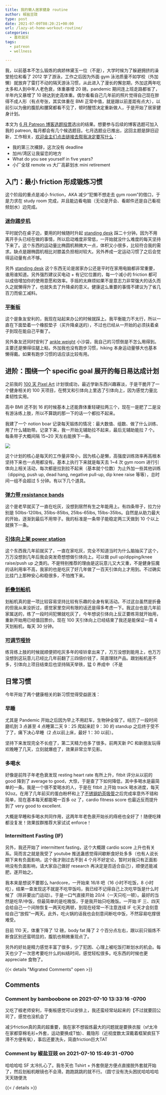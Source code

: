 ```yaml
---
title: 我的懒人居家健身 routine
author: 椒盐豆豉
type: post
date: 2021-07-09T08:20:21+00:00
url: /lazy-at-home-workout-routine/
categories:
  - 喜欢就买
tags:
  - patreon
  - wellness

---
```

我，以前基本不怎么锻炼的病娇林黛玉一位（不是），大学时候为了躲避拥挤的澡堂抢位和看了 2012 学了游泳，工作之后因为外面 gym 泳池质量不如学校（外加懒）就放弃了雷打不动的隔天游泳习惯，从此进入了漫长的懈怠期，外加这两年吃太多和人到中年人老色衰，体重暴增 20 磅。pandemic 期间连上班走路都省了，半年内又暴增了 10 磅达到史高体重。偶尔看看自己几年前的照片觉得自己现在胖得不成人形（有点夸张，其实体重在 BMI 正常中值，就是跟以前差距有点大），以前引以为傲的腹肌和腰窝都看不见了，顿时醒悟决定重新做人，于是开始了居家健身计划。

本文为 [6 月 Patreon 博客选题投票](https://www.patreon.com/posts/52968451)选出的结果。想要参与后续的博客选题可加入我的 patreon, 每月都会有几个候选题目。七月选题业已推出，这回主题是辞旧迎新，工作相关，[欢迎金主们点击链接去帮我决定要写什么](https://www.patreon.com/posts/53481862)：

- 我的第三次裸辞，这次没有 deadline
- 加州/湾区让我留恋的地方
- What do you see yourself in five years?
- 小厂全球 remote vs 大厂高薪划水 mini retirement

## **入门：最小 friction 形成锻炼习惯**

这个阶段的重点是减小 friction，AKA 减少“犯懒不想走去 gym room”的借口，于是力求在 study room 完成，并且能边看电脑（无论是开会、看邮件还是自己看视频划水）边完成。

### **[迷你踏步机](https://amzn.to/3qeXg27)**

平时就仍在桌子边，要用的时候随时升起 [standing desk](https://amzn.to/3bt9WOO) 踩二十分钟。因为不用离开手头已经在做的事情，所以启动难度非常低，一开始就没什么难度的每天坚持下来了。这个东西的运动量比椭圆机稍微大一点，体积又小很多，比较符合我的需求。缺点是跟椭圆机相比对膝盖负担相对较大。另外养成一定运动习惯了之后会觉得运动量有点不够。

另外 [standing desk](https://amzn.to/3bt9WOO) 这个东西无论是居家办公还是平时在家用电脑都非常重要，谁用谁知道。另外强烈建议买电动 + 有记忆位置的，每一个减小的 friction 都可以成倍增加你的使用意愿和效率。手摇的太麻烦如果不是意志力非常强大的话久而久之就懒得升了，也就失去了升降桌的意义。健康这么重要的事情不建议为了省几百刀而偷工减料。

### **[平衡板](https://amzn.to/2PoseId)**

这个是象友安利的，我现在站起来办公的时候就踩上。我平衡能力不太行，所以一直在下面垫着一个橡胶垫子（买升降桌送的），不过也已经从一开始的必须扶着桌子到现在能自己平衡了。

另外象友还同时安利了 [ankle weight](https://amzn.to/3dZhdaE) 小沙袋，我自己的习惯倒是不怎么用得到。主要还是懒得往腿上粘，外加我也没有跑步习惯，hiking 本身运动量够大也基本懒得戴。如果有跑步习惯的话应该比较有用。

## **进阶：围绕一个 specific goal 展开的每日易达成计划**

之前我的 [100 天 Pixel Art](../100-days-of-pixel-art/) 计划很成功，最近学新东西兴趣寡淡，于是干脆开了一个健身相关的 100 天项目，在劈叉和引体向上里选了引体向上，因为感觉力量比柔韧性实用。

高中 BMI 还不到 16 的时候基本上还能靠体重轻硬拉两三个，现在一是肥了二是没有游泳练上肢，所以不算跳的那一下的话一个都拉不起来。

我建了一个 notion boar 记录每天锻炼的情况：最大数值、组数、做了什么训练、用了什么辅助带。记录下来，我一开始无辅助拉不起来，最后无辅助能拉 7 个。每条带子大概间隔 15~20 天左右能换下一条。

![](https://s3.nl-ams.scw.cloud/mtfront-blog/2021/07/Screen-Shot-2021-07-09-at-12.56.56-AM-1024x987.png)

这个计划的核心是每天的工作量非常小，因为核心是懒，高强度训练效率再高根本坚持下来也一点用都没有。基本上执行下来就是每天去 1~4 次 gym room 进行引体向上相关活动，每次都是拉到拉不起来（基本就个位数）为止外加一些其他训练（dipping, push up, dead hang, negative pull-up, dip knee raise 等等），总时间一组不会超过 5 分钟。有以下几个道具。

### **[弹力带 resistance bands](https://amzn.to/3xsNqxW)**

这个是老早就买了一直在吃灰，没想到居然有生之年能用上。有四条带子，拉力分别是 50lbs-120lbs, 35lbs-85lbs, 25lbs-65lbs, 15lbs-35lbs。自然是从助力最大的开始，逐渐到最后不用带子。我的标准是一条带子能稳定两三天做到 10 个以上就换下一条。

### **[引体向上架 power station](https://amzn.to/3jZ6Pm5)**

这个东西我几年前就买了，一直在家吃灰，完全不知道当时为什么脑抽买了这个，万万没想到几年后我会突发奇想想做引体向上。可以做 pull up/dipping/knee raise/push up 之类的。不是特别推荐的理由是这玩意儿又大又重，不是健身狂魔的话利用率不高，我家的也是吃灰了好几年做了一百天引体向上才用到。不过确实比挂门上那种安心和稳很多，不怕拽下来。

### **[折叠划船机](https://amzn.to/3hqygDx)**

划船机真的是一项比较容易坚持比较有乐趣的全身有氧活动。不过这台虽然是折叠的但我从来没折过，感觉家里空间有限的话还是得多考虑一下。我这台也是几年前家属送的，练了一段时间犯懒就吃灰了，今年想说引体向上反正要练背就开始用，重新开始用已经值回票价。现在 100 天引体向上已经结束了我还是能保证一周 4 天划船机，每天 30 分钟。

### **[可调节哑铃](https://amzn.to/3xvv5jN)**

练背练上肢的时候就顺便把吃灰多年的哑铃拿出来了，万万没想到能用上，也万万没想到这玩意儿已经比几年前翻了三四倍价钱了，简直理财产品。跟划船机差不多，引体向上项目结束后也坚持隔天举铁，猛 0 养成中（不是

## **日常习惯**

今年开始了两个健康相关的新习惯觉得受益匪浅：

### **早睡**

尤其是 Pandemic 开始之后因为早上不用赶车，生物钟全毁了。经历了一段时间磨叽到 3 点甚至 4 点睡第二天 9：25 爬起来赶 9：30 的 standup 之后终于受不了了，痛下决心早睡（2 点以前上床，最好 1：30 以前）。

坚持下来发现完全不长痘了，第二天精力也多了很多。前两天新 PC 和新朋友玩得欢晚睡了几天，立刻就爆痘了，效果非常立竿见影。

### **多喝水**

好像是前阵子年老色衰发现 resting heart rate 有所上升，fitbit 评分从以前的 good 降到了 average to good，大惊，于是查了下如何降低，其中多喝水是最简单的一条。我是一个很不爱喝水的人，于是在 fitbit 上开始 track 喝水进度，每天 92oz。在用了几年前买的蛋白粉杯和上了[不锈钢奶茶吸管](https://amzn.to/3hP7tjj)之后完成率意外不错和简单，现在基本每天都能喝一百多 oz 了，cardio fitness score 也最近反而提升到了 very good to excellent.

大概是早睡和多喝水共同作用，这两年年老色衰开始长的痔疮也全好了！随便吃辣都没复发！效果拔群推荐大家试试 enforce！

### **Intermittent Fasting (IF)**

另外，我还开始了 intermittent fasting，这个大概跟 cardio score 上升也有关系。简而言之就是我受了 youtube 推送蛊惑觉得间歇断食好处多多（也有人说长期下来有负面影响，这个我才刚过去不到 4 个月不好定论，暂时对我只有正面影响没有负面影响，请大家自己做好 research 再决定是否适合自己），顺便还能减肥，遂开始之。

我本来是想说不要那么 hardcore，一开始来 16/8 吧（16 小时不吃饭，8 小时吃），结果一查发现这不就是不吃早饭吗，我已经不记得自己上次吃早饭是什么时候了（除非要出门运动）。于是一口气直接开始 20/4（一天只吃一顿）。最好的当然是吃早/中饭，但最简单的是吃晚饭，于是我开始只吃晚饭。一开始 IF 三、四天会给自己一个间隙恢复一两天吃两顿，到现在经常一不注意连续 IF 七天才会刻意给自己“放假”一两天。此外，吃火锅的话我也会刻意间断吃中饭，不然容易吃撑很难受。

目前 110 天，体重下降了 12 磅，body fat 降了 2 个百分点左右，跟以前只锻炼不断食区别还蛮明显的，腹肌也稍微重现点了。

另外的好处是精力感觉丰富了很多，少了犯困、心理上被吃饭打断划水的机会。每天也少了一次思考要吃什么的纠结时间，感觉轻松很多。吃东西的时候也更 appreciate 食物了。



{{< details "Migrated Comments" open >}}

## Comments

### Comment by bamboobone on 2021-07-10 13:33:16 -0700
又吃了椒老师安利，平衡板感觉可以安排上，我还蛮经常站起来的【不过就要回公司了，感觉也没机会了

减少friction真的真的超重要，我在家不想锻炼最大的问题就是要换衣服（sf太冷在家都穿棉毛衫+外套，运动要换成T恤）、戴隐形（近视度数太深戴着框架疯狂下滑不方便有氧），事后还要洗头，简直friction巨大TAT

### Comment by 椒盐豆豉 on 2021-07-10 15:49:31 -0700
哈哈哈哈 SF 太冷扎心了。我冬天也 Tshirt + 外套倒是方便点直接脱外套就开始了，然后划船机眼镜也不会滑。跑跑跳跳的就不行。（圆寸没有洗头困扰哈哈哈哈天天随便洗

{{< / details >}}